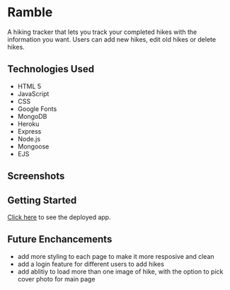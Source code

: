 # Ramble

A hiking tracker that lets you track your completed hikes with the information you want. Users can add new hikes, edit old hikes or delete hikes.

## Technologies Used

* HTML 5
* JavaScript
* CSS
* Google Fonts
* MongoDB
* Heroku
* Express
* Node.js
* Mongoose
* EJS


## Screenshots

## Getting Started
[Click here](https://hike-tracker.herokuapp.com/) to see the deployed app.

## Future Enchancements
* add more styling to each page to make it more resposive and clean
* add a login feature for different users to add hikes
* add ablitiy to load more than one image of hike, with the option to pick cover photo for main page